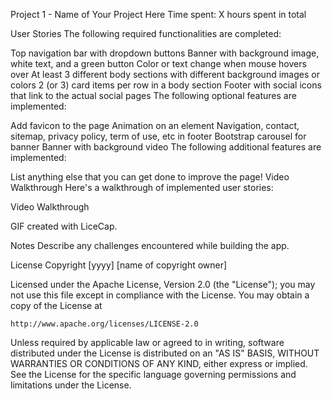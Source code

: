 Project 1 - Name of Your Project Here
Time spent: X hours spent in total

User Stories
The following required functionalities are completed:

 Top navigation bar with dropdown buttons
 Banner with background image, white text, and a green button
 Color or text change when mouse hovers over
 At least 3 different body sections with different background images or colors
 2 (or 3) card items per row in a body section
 Footer with social icons that link to the actual social pages
The following optional features are implemented:

 Add favicon to the page
 Animation on an element
 Navigation, contact, sitemap, privacy policy, term of use, etc in footer
 Bootstrap carousel for banner
 Banner with background video
The following additional features are implemented:

 List anything else that you can get done to improve the page!
Video Walkthrough
Here's a walkthrough of implemented user stories:

Video Walkthrough

GIF created with LiceCap.

Notes
Describe any challenges encountered while building the app.

License
Copyright [yyyy] [name of copyright owner]

Licensed under the Apache License, Version 2.0 (the "License");
you may not use this file except in compliance with the License.
You may obtain a copy of the License at

    http://www.apache.org/licenses/LICENSE-2.0

Unless required by applicable law or agreed to in writing, software
distributed under the License is distributed on an "AS IS" BASIS,
WITHOUT WARRANTIES OR CONDITIONS OF ANY KIND, either express or implied.
See the License for the specific language governing permissions and
limitations under the License.

